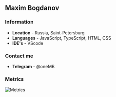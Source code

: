 ## Maxim Bogdanov
### Information
- **Location** - Russia, Saint-Petersburg
- **Languages** - JavaScript, TypeScript, HTML, CSS
- **IDE's** - VScode

### Contact me
- **Telegram** - @oneMB

### Metrics
![Metrics](https://metrics.lecoq.io/typeofMax?template=classic&base.header=0&achievements=1&languages=1&languages.limit=8&languages.threshold=0%25&languages.colors=github&languages.sections=most-used&languages.indepth=false&languages.analysis.timeout=15&languages.categories=markup%2C%20programming&languages.recent.categories=markup%2C%20programming&languages.recent.load=300&languages.recent.days=14&achievements.threshold=C&achievements.secrets=true&achievements.display=compact&achievements.limit=0&config.timezone=Europe%2FMoscow)
